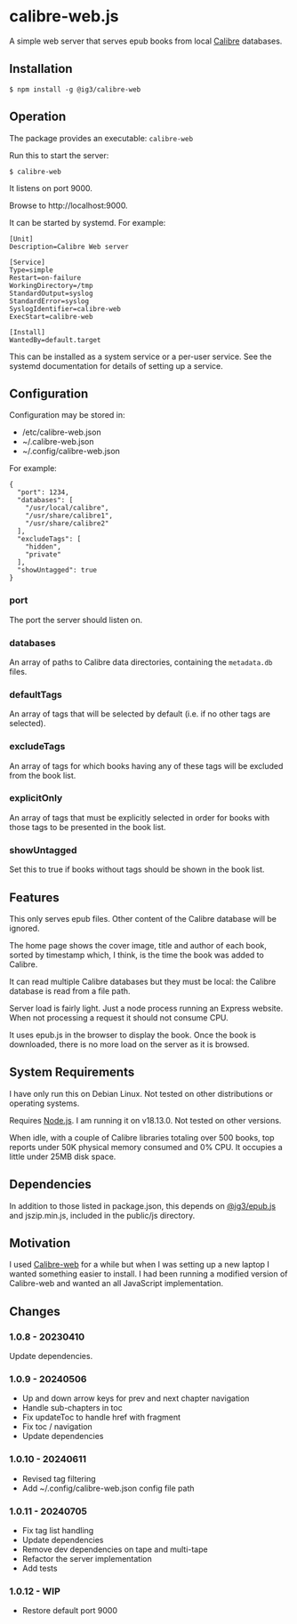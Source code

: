 # calibre-web.js

A simple web server that serves epub books from local
[Calibre](https://github.com/kovidgoyal/calibre) databases.

## Installation
```
$ npm install -g @ig3/calibre-web
```

## Operation
The package provides an executable: `calibre-web`

Run this to start the server:

```
$ calibre-web
```

It listens on port 9000.

Browse to http://localhost:9000.

It can be started by systemd. For example:

```
[Unit]
Description=Calibre Web server

[Service]
Type=simple
Restart=on-failure
WorkingDirectory=/tmp
StandardOutput=syslog
StandardError=syslog
SyslogIdentifier=calibre-web
ExecStart=calibre-web

[Install]
WantedBy=default.target
```

This can be installed as a system service or a per-user service. See the
systemd documentation for details of setting up a service.


## Configuration

Configuration may be stored in:

 * /etc/calibre-web.json
 * ~/.calibre-web.json
 * ~/.config/calibre-web.json

For example:

```
{
  "port": 1234,
  "databases": [
    "/usr/local/calibre",
    "/usr/share/calibre1",
    "/usr/share/calibre2"
  ],
  "excludeTags": [
    "hidden",
    "private"
  ],
  "showUntagged": true
}
```
### port

The port the server should listen on.

### databases

An array of paths to Calibre data directories, containing the `metadata.db`
files.

### defaultTags

An array of tags that will be selected by default (i.e. if no other tags
are selected).

### excludeTags

An array of tags for which books having any of these tags will be excluded
from the book list.

### explicitOnly

An array of tags that must be explicitly selected in order for books with
those tags to be presented in the book list.


### showUntagged

Set this to true if books without tags should be shown in the book list.


## Features

This only serves epub files. Other content of the Calibre database will be
ignored.

The home page shows the cover image, title and author of each book, sorted
by timestamp which, I think, is the time the book was added to Calibre.

It can read multiple Calibre databases but they must be local: the Calibre
database is read from a file path. 

Server load is fairly light. Just a node process running an Express
website. When not processing a request it should not consume CPU. 

It uses epub.js in the browser to display the book. Once the book is
downloaded, there is no more load on the server as it is browsed.

## System Requirements

I have only run this on Debian Linux. Not tested on other distributions or
operating systems.

Requires [Node.js](https://nodejs.org). I am running it on v18.13.0. Not
tested on other versions.

When idle, with a couple of Calibre libraries totaling over 500 books, top
reports under 50K physical memory consumed and 0% CPU. It occupies a little
under 25MB disk space. 

## Dependencies

In addition to those listed in package.json, this depends on
[@ig3/epub.js](https://github.com/ig3/epub.js) and
jszip.min.js, included in the public/js directory. 


## Motivation

I used [Calibre-web](https://github.com/janeczku/calibre-web) for a while
but when I was setting up a new laptop I wanted something easier to
install. I had been running a modified version of Calibre-web and wanted an
all JavaScript implementation.

## Changes

### 1.0.8 - 20230410

Update dependencies.

### 1.0.9 - 20240506
 * Up and down arrow keys for prev and next chapter navigation
 * Handle sub-chapters in toc
 * Fix updateToc to handle href with fragment
 * Fix toc / navigation
 * Update dependencies

### 1.0.10 - 20240611
 * Revised tag filtering
 * Add ~/.config/calibre-web.json config file path

### 1.0.11 - 20240705
 * Fix tag list handling
 * Update dependencies
 * Remove dev dependencies on tape and multi-tape
 * Refactor the server implementation
 * Add tests

### 1.0.12 - WIP
 * Restore default port 9000
